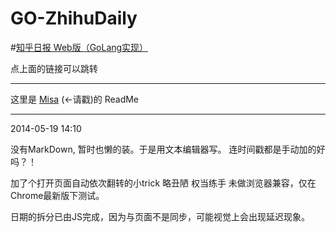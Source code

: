 GO-ZhihuDaily
=============

#[知乎日报 Web版（GoLang实现）](http://zhihudaily.ahorn.me/)

点上面的链接可以跳转  


---
这里是 [Misa](http://www.cnblogs.com/misadancer/) (←请戳)的 ReadMe



---

2014-05-19 14:10

没有MarkDown, 暂时也懒的装。于是用文本编辑器写。
连时间戳都是手动加的好吗？！

加了个打开页面自动依次翻转的小trick
略丑陋
权当练手
未做浏览器兼容，仅在Chrome最新版下测试。

日期的拆分已由JS完成，因为与页面不是同步，可能视觉上会出现延迟现象。



